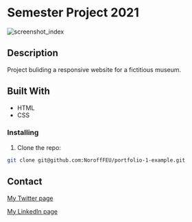 # Semester Project 2021

![screenshot_index](https://user-images.githubusercontent.com/40333282/171845655-49938f73-971b-4236-a1fd-fb5decf43672.jpg)






## Description

Project buliding a responsive website for a fictitious museum. 


## Built With

- HTML
- CSS

### Installing


1. Clone the repo:

```bash
git clone git@github.com:NoroffFEU/portfolio-1-example.git
```


## Contact


[My Twitter page](www.twitter.com)

[My LinkedIn page](www.linkedin.com)

